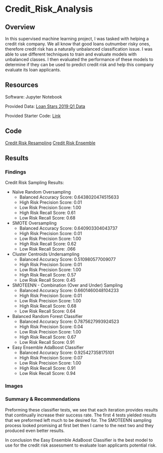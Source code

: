 # Credit_Risk_Analysis

## Overview 

In this supervised machine learning project, I was tasked with helping a credit risk company. We all know that good loans outnumber risky ones, therefore credit risk has a naturally unbalanced classification issue. I was able to use different techniques to train and evaluate models with unbalanced classes. I then evaluated the performance of these models to determine if they can be used to predict credit risk and help this company evaluate its loan applicants. 

## Resources

Software: Jupyter Notebook
    
Provided Data: [Loan Stars 2019 Q1 Data](data/LoanStats_2019Q1.csv)

Provided Starter Code: [Link](code/starter_code)

## Code
[Credit Risk Resampling](code/credit_risk_resampling.ipynb)
[Credit Risk Ensemble](code/credit_risk_ensemble.ipynb) 

## Results 

### Findings 

Credit Risk Sampling Results:
- Naïve Random Oversampling
    - Balanced Accuracy Score: 0.6438020474515633
    - High Risk Precision Score: 0.01
    - Low Risk Precision Score: 1.00
    - High Risk Recall Score: 0.61
    - Low Risk Recall Score: 0.68
- SMOTE Oversampling
    - Balanced Accuracy Score: 0.640903304043737
    - High Risk Precision Score: 0.01
    - Low Risk Precision Score: 1.00
    - High Risk Recall Score: 0.62
    - Low Risk Recall Score: .066
- Cluster Centroids Undersampling
    - Balanced Accuracy Score: 0.510980577009077
    - High Risk Precision Score: 0.01
    - Low Risk Precision Score: 1.00
    - High Risk Recall Score: 0.57
    - Low Risk Recall Score: 0.45
- SMOTEENN - Combination (Over and Under) Sampling
    - Balanced Accuracy Score: 0.6601460048104233
    - High Risk Precision Score: 0.01
    - Low Risk Precision Score: 1.00
    - High Risk Recall Score: 0.68
    - Low Risk Recall Score: 0.64
- Balanced Random Forest Classifier
    - Balanced Accuracy Score: 0.7875627993924523
    - High Risk Precision Score: 0.04
    - Low Risk Precision Score: 1.00
    - High Risk Recall Score: 0.67
    - Low Risk Recall Score: 0.91
- Easy Ensemble AdaBoost Classifier
    - Balanced Accuracy Score: 0.925427358175101
    - High Risk Precision Score: 0.07
    - Low Risk Precision Score: 1.00
    - High Risk Recall Score: 0.91
    - Low Risk Recall Score: 0.94

### Images 


### Summary & Recommendations

Preforming these classifier tests, we see that each iteration provides results that continually increase their success rate. The first 4 tests yielded results that we preformed left much to be desired for.  The SMOTEENN sampling process looked promising at first bet then I came to the next two and they produced even better results.  

In conclusion the Easy Ensemble AdaBoost Classifier is the best model to use for the credit risk assessment to evaluate loan applicants potential risk. 


